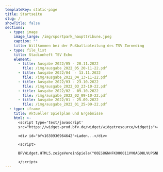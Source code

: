 ```yaml
---
templateKey: static-page
title: Startseite
slug: /
showTitle: false
sections:
  - type: image
    image_large: /img/sportpark_haupttribune.jpeg
    caption: ""
    title: Willkommen bei der Fußballabteilung des TSV Zorneding
  - type: file_list
    title: Stadionheft TSV Echo
    element:
      - title: Ausgabe 2022/05 - 20.11.2022
        file: /img/ausgabe_2022_05_20-11-22.pdf
      - title: Ausgabe 2022/04  - 13.11.2022
        file: /img/ausgabe_2022_04_13-11-22.pdf
      - title: Ausgabe 2022/03 - 23.10.2022
        file: /img/ausgabe_2022_03_23-10-22.pdf
      - title: Ausgabe 2022/02 - 09.10.2022
        file: /img/ausgabe_2022_02_09-10-22.pdf
      - title: Ausgabe 2022/01 - 25.09.2022
        file: /img/ausgabe_2022_01_25-09-22.pdf
  - type: iframe
    title: Aktueller Spielplan und Ergebnisse
    html: >-
      <script type='text/javascript'
      src="https://widget-prod.bfv.de/widget/widgetresource/widgetjs"></script>

      <div id="bfv1630936964642">Laden...</div>

      <script>

      BFVWidget.HTML5.zeigeVereinSpiele("00ES8GNHFK000011VV0AG08LVUPGND5I", "bfv1630936964642", { height: "800", width: "350", selectedTab: BFVWidget.HTML5.vereinTabs.spiele, colorResults: "undefined" , colorNav: "undefined" , colorClubName : "undefined" , backgroundNav: "undefined"});

      </script>
---
```

